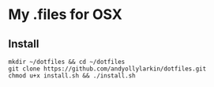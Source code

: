 # My .files for OSX

## Install
```shell
mkdir ~/dotfiles && cd ~/dotfiles
git clone https://github.com/andyollylarkin/dotfiles.git
chmod u+x install.sh && ./install.sh
```